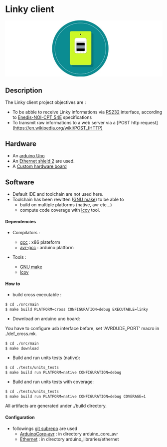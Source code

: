 # Linky client

![Linky client logo](resources/enedis-linky-erdf.jpg)

## Description
The Linky client project objectives are :
 * To be abble to receive Linky informations via [RS232](https://en.wikipedia.org/wiki/RS-232) interface,  according to [Enedis-NOI-CPT_54E](resources/Enedis-Linky-NOI-CPT_54E.pdf) specifications
 * To transmit raw informations to a web server via a [POST http request](https://en.wikipedia.org/wiki/POST_(HTTP)
 
## Hardware
 * An [arduino Uno](https://www.arduino.cc/en/Guide/ArduinoUno) 
 * An [Ethernet shield 2](https://www.arduino.cc/en/Guide/ArduinoEthernetShield) are used.
 * A [Custom hardware board](resources/domotique-info-schema.png)

## Software
 * Default IDE and toolchain are not used here.
 * Toolchain has been rewitten ([GNU make](https://www.gnu.org/software/make/manual/make.html)) to be able to 
    * build on multiple platforms (native, avr etc...)
    * compute code coverage with [lcov](https://wiki.documentfoundation.org/Development/Lcov) tool.
   
#### Dependencies
 * Compilators :
    * [gcc](https://gcc.gnu.org/) : x86 plateform
    * [avr-gcc](https://gcc.gnu.org/wiki/avr-gcc) : arduino platform

 * Tools :
    * [GNU make](https://www.gnu.org/software/make/manual/make.html)
    * [lcov](https://wiki.documentfoundation.org/Development/Lcov)

#### How to
 * build cross executable :
 
```shell_session
$ cd ./src/main
$ make build PLATFORM=cross CONFIGURATION=debug EXECUTABLE=linky
```
 * Download on arduino uno board:

You have to configure usb interface before, set 'AVRDUDE_PORT' macro in ./def_cross.mk.

```shell_session
$ cd ./src/main
$ make download
```

 * Build and run units tests (native):

```shell_session
$ cd ./tests/units_tests
$ make build run PLATFORM=native CONFIGURATION=debug

```

 * Build and run units tests with coverage:

```shell_session
$ cd ./tests/units_tests
$ make build run PLATFORM=native CONFIGURATION=debug COVERAGE=1
```

All artifacts are generated under ./build directory.

     
#### Configuration
 * followings [ git subrepo](https://github.com/ingydotnet/git-subrepo) are used
    * [ArduinoCore-avr](https://github.com/arduino/ArduinoCore-avr.git) : in directory arduino_core_avr
    * [Ethernet](https://github.com/arduino-libraries/Ethernet.git) : in directory arduino_libraries/ethernet
